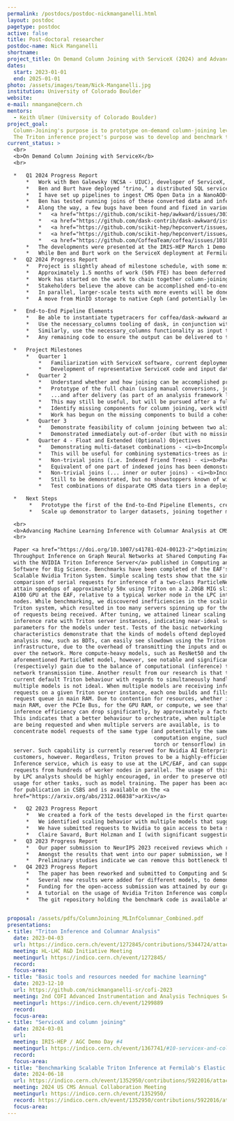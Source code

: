```yaml
---
permalink: /postdocs/postdoc-nickmanganelli.html
layout: postdoc
pagetype: postdoc
active: false
title: Post-doctoral researcher
postdoc-name: Nick Manganelli
shortname: 
project_title: On Demand Column Joining with ServiceX (2024) and Advancing Machine Learning Inference with Columnar Analysis at CMS Analysis Facilities (2023)
dates:
  start: 2023-01-01
  end: 2025-01-01
photo: /assets/images/team/Nick-Manganelli.jpg
institution: University of Colorado Boulder
website:
e-mail: nmangane@cern.ch
mentors:
  - Keith Ulmer (University of Colorado Boulder)
project_goal:
  Column-Joining's purpose is to prototype on-demand column-joining leveraging tools like ServiceX, distributed SQL services (such as trino), dask, and kafka to serve needs of an envisioned HL-LHC computing model, ameliorating the need for permanent storage of augmented data from CMS NanoAOD and larger data tiers.
  The Triton inference project's purpose was to develop and benchmark the usage of rapid Machine Learning Inference-as-a-Service together with columnar analysis in the Fermilab Elastic Analysis Facility for the next generation HL-LHC computing model.
current_status: >
  <br>
  <b>On Demand Column Joining with ServiceX</b>
  <br>

  *   Q1 2024 Progress Report
      *   Work with Ben Galewsky (NCSA - UIUC), developer of ServiceX, and Burt Holzman (Fermilab) has begun on this project.
      *   Ben and Burt have deployed ‘trino,’ a distributed SQL service, at Fermilabs Elastic Analysis Facility.
      *   I have set up pipelines to ingest CMS Open Data in a NanoAOD(-like) format and convert from root to parquet, run an advanced Machine Learning model (ParticleNet, a Graph Neural Net used throughout CMS for flavor tagging and other tasks), and stored these data (separately) in a server accessible by trino.
      *   Ben has tested running joins of these converted data and inference data together, on-demand, and found that O(10M) events can be zipped together by trino in less than a minute (when outputting approximately 3 dozen columns). I have tested ingesting the output joined data and running it through rudimentary analysis.
      *   Along the way, a few bugs have been found and fixed in various packages, and a few features requested
          *   <a href="https://github.com/scikit-hep/awkward/issues/3033">https://github.com/scikit-hep/awkward/issues/3033</a>
          *   <a href="https://github.com/dask-contrib/dask-awkward/issues/472">https://github.com/dask-contrib/dask-awkward/issues/472</a>
          *   <a href="https://github.com/scikit-hep/hepconvert/issues/72">https://github.com/scikit-hep/hepconvert/issues/72</a>
          *   <a href="https://github.com/scikit-hep/hepconvert/issues/73">https://github.com/scikit-hep/hepconvert/issues/73</a>
          *   <a href="https://github.com/CoffeaTeam/coffea/issues/1010">https://github.com/CoffeaTeam/coffea/issues/1010</a>
      *   The developments were presented at the IRIS-HEP March 1 Demo Days at <a href="https://indico.cern.ch/event/1367741/">https://indico.cern.ch/event/1367741/</a> (no presentation/recording; live demo)
      *   While Ben and Burt work on the ServiceX deployment at Fermilab’s Elastic Analysis Facility (which will enable the large-scale, on-demand conversion of root data to parquet, as required by trino before joining), I will work on several components necessary to create an analysis pipeline, including identifying which columns of data are needed from each set of columns to be joined, automatic creation of SQL queries to produce the desired output in a joined fashion, etc. Further benchmarking, at more and more demanding scales, is foreseen. There are many open questions, including what kind of storage cluster deployment will be needed, server resources required, whether trino should be addressed directly or indirectly (via ServiceX), and so on. These will be explored in the coming months, at the appropriate time (considering development timeline)
  *   Q2 2024 Progress Report
      *   Project is slightly ahead of milestone schedule, with some mix of objectives from later quarters already reached (detailed breakdown below with comments)
      *   Approximately 1.5 months of work (50% FTE) has been deferred to later in the year due to series of talks and trainings, including the Triton R&D Talk at USCMS and coffea tutorials at USCMS/IRIS-HEP event)
      *   Work has started on the work to chain together column-joining components from the March demonstrator into a cohesive, easy-to-use tool for end-user analysis. Several sub-components for this must be developed and have been identified, outlined separately as End-to-End Pipeline Elements
      *   Stakeholders believe the above can be accomplished end-to-end (fallback; being able to generate joined data with (super)set of necessary columns for an analysis and caching it for repeated use, as originally enivisioned for the project, should still be feasible should End-to-End not work)
      *   In parallel, larger-scale tests with more events will be done to test the scalability and robustness of trino for joining data and delivering it (promising event rates from March demonstrator; 10s of millions of events joined on the order of minutes)
      *   A move from MinIO storage to native Ceph (and potentially leveraging native Object Storage) is being considered for testing

  *   End-to-End Pipeline Elements
      *   Be able to instantiate typetracers for coffea/dask-awkward analysis using ‘two’ parallel sources (e.g. ROOT primary source and ROOT/parquet secondary source)  and push them through analysis code to generate the dask task-graphs
      *   Use the necessary_columns tooling of dask, in conjunction with above, as an input to a ServiceX query-builder to convert automatically any ROOT formatted data, and potentially leverage automatic skimming/slimming (i.e. predicate pushdown) on parquet sources
      *   Similarly, use the necessary_columns functionality as input to a joins-query builder, whose product will be sent to trino (distributed SQL service) in order to take data in parquet format and perform the actual data joins
      *   Any remaining code to ensure the output can be delivered to the user’s analysis when the task-graph is computed, ideally as dask tasks themselves

  *   Project Milestones
      *   Quarter 1
          *   Familiarization with ServiceX software, current deployments, and internal query language (func adl) - <i><b>Complete</b></i>
          *   Development of representative ServiceX code and input data for tests of column joining. - <i><b>Complete</b></i>
      *   Quarter 2
          *   Understand whether and how joining can be accomplished prior to delivery (as part of the ServiceX pipeline) - <i><b>Partially Complete</b></i>
          *   Prototype of the full chain (using manual conversions, join-queries, etc) has been demonstrated with both ordered and out-of-order joins
          *   ...and after delivery (as part of an analysis framework like coffea - <i><b>Incomplete</b></i>
          *   This may still be useful, but will be pursued after a full-chain/End-to-end approach, fully leveraging ServiceX, has been demonstrated
          *   Identify missing components for column joining, work with ServiceX, dask, coffea, and other scikit-hep experts to develop and test code. - <i><b>Partially Complete</b></i>
          *   Work has begun on the missing components to build a cohesive pipeline end-to-end, such that there will be no manual steps involved which would require expertise beyond the typical analysts’ repertoire
      *   Quarter 3
          *   Demonstrate feasibility of column joining between two aligned event trees. Representative data is preferentially CMS NanoAOD (similarly, may be from ATLAS DAOD PhysLite), in which events do not need to be re-grouped or re-ordered prior to joining (1-to-1 file and event order relationship). This is comparable to simple Friend Trees in ROOT. - <i><b>Complete</b></i>
          *   Demonstrated immediately out-of-order (but with no missing data) joins between parquet data from a full-conversion of stock NanoAOD + parquet files storing ParticleNet inference results, demonstrating a common modality of using ‘cached’ ML results instead of re-running or storing permanently in augmented NanoAOD format (with all other input variables from the ‘central’ dataset replicated)
      *   Quarter 4 - Float and Extended (Optional) Objectives
          *   Demonstrating multi-dataset combinations - <i><b>Incomplete</b></i>
          *   This will be useful for combining systematics-trees as is used in some CMS analyses and very commonly in ATLAS, and is ideally a natural extension of two-source joins already demonstrated. If multi-source joins are not feasible in the currently chosen service, a tree-reduction approach should be equivalent even if less performant, iteratively using two-source joins
          *   Non-trivial joins (i.e. Indexed Friend Trees) - <i><b>Partially Complete</b></i>
          *   Equivalent of one part of indexed joins has been demonstrated with March out-of-order demonstrator; handling unaligned (missing data) still to be shown. Tooling to do this automatically instead of manually running components still under development
          *   Non-trivial joins (... inner or outer joins) - <i><b>Incomplete</b></i>
          *   Still to be demonstrated, but no showstoppers known of with prospective tools
          *   Test combinations of disparate CMS data tiers in a deployment of ServiceX at an Analysis Facility - <i><b>Incomplete</b></i>

  *   Next Steps
       *   Prototype the first of the End-to-End Pipeline Elements, creating a join-aware typetracer to pass through dask_awkward/coffea analysis
       *   Scale up demonstrator to larger datasets, joining together more columns, and stress testing the distributed SQL infrastructure

  <br>
  <b>Advancing Machine Learning Inference with Columnar Analysis at CMS Analysis Facilities</b>
  <br>

  Paper <a href="https://doi.org/10.1007/s41781-024-00123-2">Optimizing High
  Throughput Inference on Graph Neural Networks at Shared Computing Facilities
  with the NVIDIA Triton Inference Server</a> published in Computing and
  Software for Big Science. Benchmarks have been completed of the EAF's
  Scalable Nvidia Triton System. Simple scaling tests show that the simple
  comparison of serial requests for inference of a two-class ParticleNet model
  attain speedups of approximately 50x using Triton on a 2.20GB MIG slice of an
  A100 GPU at the EAF, relative to a typical worker node in the LPC interactive
  nodes. While benchmarking, we discovered inefficiencies in the scaling of the
  Triton system, which resulted in too many servers spinning up for the number
  of requests being received. After tuning, we attained linear scaling of net
  inference rate with Triton server instances, indicating near-ideal scale-up
  parameters for the models under test. Tests of the basic networking
  characteristics demonstrate that the kinds of models oftend deployed in
  analysis now, such as BDTs, can easily see slowdown using the Triton server
  infrastructure, due to the overhead of transmitting the inputs and outputs
  over the network. More compute-heavy models, such as ResNet50 and the
  aforementioned ParticleNet model, however, see notable and significant
  (respectively) gain due to the balance of computational (inference) time and
  network transmission time. Another result from our research is that the
  current default Triton behaviour with regards to simultaneously handling
  multiple models is not ideal. When multiple models are receiving inference
  requests on a given Triton server instance, each one builds and fills a
  request queue in main RAM. Due to contention for resources, whether it's in
  main RAM, over the PCIe Bus, for the GPU RAM, or compute, we see that
  inference efficiency can drop significantly, by approximately a factor of 5.
  This indicates that a better behaviour to orchestrate, when multiple models
  are being requested and when multiple servers are available, is to
  concentrate model requests of the same type (and potentially the same
                                               computation engine, such as
                                               torch or tensorflow) in the same
  server. Such capability is currently reserved for Nvidia AI Enterprise
  customers, however. Regardless, Triton proves to be a highly-efficienty ML
  Inference service, which is easy to use at the LPC/EAF, and can support
  requests from hundreds of worker nodes in parallel. The usage of this service
  by LPC analysts should be highly encouraged, in order to preserve other GPU
  usage for other tasks, such as model training. The paper has been accepted
  for publication in CSBS and is available on the <a
  href="https://arxiv.org/abs/2312.06838">arXiv</a>

  *   Q2 2023 Progress Report
      *   We created a fork of the tests developed in the first quarter of the project, removing the reliance on CMS data and increasing the system stress to identify maximum throughput of the Elastic Analysis Facility Triton Server.
      *   We identified scaling behavior with multiple models that suggests a need for more advanced orchestration than is in the baseline software.
      *   We have submitted requests to Nvidia to gain access to beta software with features that may resolve most or all of our scaling performance (inventing the features ourselves would be a considerable investment).
      *   Claire Savard, Burt Holzman and I (with significant suggestions and review from Lindsey Grey, Kevin Pedro, Keith Ulmer, Kevin Stenson) completed and submitted a paper summarizing results of benchmarking the EAF Triton Server to NeurIPS 2023. We are expecting feedback soon, and acceptance/rejection by the end of the 3rd quarter.
  *   Q3 2023 Progress Report
      *   Our paper submission to NeurIPS 2023 received reviews which reflected a reluctance to accept the paper, mainly criticizing our choice of target journal; it was felt that others would be more appropriate for our results, which are benchmarking systems and testing interoperability rather than demonstrating novel algorithm development, for example. We withdrew the submission and are searching for a more appropriate journal.
      *   Amongst the results that went into our paper submission, we had found a notable bottleneck in usage of IaaS through Triton for multiple users (to be reported at a future R&D Meeting), resulting in some inefficiency for the system.
      *   Preliminary studies indicate we can remove this bottleneck through more intelligent model orchestration. The feature to do so existed in Nvidia as an alpha release feature, but multiple attempts to contact Nvidia and attain access were unsuccessful. The feature has recently come out of alpha, but is now exclusively available as part of an Nvidia Enterprise 4.0 service. Addressing this would lead to a desirable optimization, but in no way does it prevent us from delivering and supporting the service, which will still be the most efficient method of high-throughput ML inference for a multi-tenant Analysis Facility.
  *   Q4 2023 Progress Report
      *   The paper has been reworked and submitted to Computing and Software for Big Science and uploaded to the arXiv at <a href="https://arxiv.org/abs/2312.06838">https://arxiv.org/abs/2312.06838</a>.
      *   Several new results were added for different models, to demonstrate the scaling behavior with regard to different archetypes. Network-focused studies were added to appendices, and language was notably improved.
      *   Funding for the open-access submission was attained by our graduate student, Claire Savard (advisor Kevin Stenson).
      *   A tutorial on the usage of Nvidia Triton Inference was completed as part of a seminar at the <a href="https://indico.cern.ch/event/1299889/timetable/?view=standard_inline_minutes">COFI 2023 Winter School</a>
      *   The git repository holding the benchmark code is available at <a href="https://github.com/cgsavard/triton_multiuser_benchmarks">https://github.com/cgsavard/triton_multiuser_benchmarks</a>

  
proposal: /assets/pdfs/ColumnJoining_MLInfColumnar_Combined.pdf
presentations:
- title: "Triton Inference and Columnar Analysis"
  date: 2023-04-03
  url: https://indico.cern.ch/event/1272845/contributions/5344724/attachments/2623810/4537142/NickManganelli_HLLHCR&D_03_04_2023.pdf
  meeting: HL-LHC R&D Initiative Meeting
  meetingurl: https://indico.cern.ch/event/1272845/
  record:
  focus-area:
- title: "Basic tools and resources needed for machine learning"
  date: 2023-12-10
  url: https://github.com/nickmanganelli-sr/cofi-2023
  meeting: 2nd COFI Advanced Instrumentation and Analysis Techniques School
  meetingurl: https://indico.cern.ch/event/1299889
  record:
  focus-area:
- title: "ServiceX and column joining"
  date: 2024-03-01
  url: 
  meeting: IRIS-HEP / AGC Demo Day #4
  meetingurl: https://indico.cern.ch/event/1367741/#10-servicex-and-column-joining
  record:
  focus-area:
- title: "Benchmarking Scalable Triton Inference at Fermilab's Elastic Analysis Facility"
  date: 2024-06-18
  url: https://indico.cern.ch/event/1352950/contributions/5922016/attachments/2879607/5044412/NickManganelli_USCMS_TritonPySONIC_18_06_2024.pdf
  meeting: 2024 US CMS Annual Collaboration Meeting
  meetingurl: https://indico.cern.ch/event/1352950/
  record: https://indico.cern.ch/event/1352950/contributions/5922016/attachments/2879607/5051239/3_SW_RD.mp4
  focus-area:
---
```

